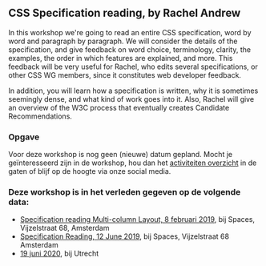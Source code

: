 <h2>CSS Specification reading, by Rachel Andrew</h2>
<p>In this workshop we're going to read an entire CSS specification, word by word and paragraph by paragraph. We will consider the details of the specification, and give feedback on word choice, terminology, clarity, the examples, the order in which features are explained, and more. This feedback will be very useful for Rachel, who edits several specifications, or other CSS WG members, since it constitutes web developer feedback.</p>
<p>In addition, you will learn how a specification is written, why it is sometimes seemingly dense, and what kind of work goes into it. Also, Rachel will give an overview of the W3C process that eventually creates Candidate Recommendations.</p>
<h3>Opgave</h3>
<p>Voor deze workshop is nog geen (nieuwe) datum gepland. Mocht je geïnteresseerd zijn in de workshop, hou dan het <a href="/nl/activiteiten/">activiteiten overzicht</a> in de gaten of blijf op de hoogte via onze social media.</p>
<h3>Deze workshop is in het verleden gegeven op de volgende data: </h3>
<ul>
<li><a href="/nl/workshops-archief/css-specification-reading/multi-column-layout-8-februari-2019">Specification reading Multi-column Layout, 8 februari 2019</a>, bij Spaces, Vijzelstraat 68, Amsterdam</li>
<li><a href="/nl/workshops-archief/css-specification-reading/specification-reading-12-june-2019">Specification Reading, 12 June 2019</a>, bij Spaces, Vijzelstraat 68 Amsterdam</li>
<li><a href="/nl/workshops-archief/css-specification-reading/specification-reading-19-juni-2020">19 juni 2020</a>, bij Utrecht</li>
</ul>
